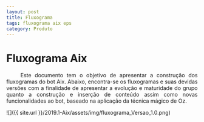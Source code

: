 ```yaml
---
layout: post
title: Fluxograma
tags: fluxograma aix eps
category: Produto
---
```

# Fluxograma Aix

<p align="justify">&emsp;&emsp; Este documento tem o objetivo de apresentar a construção dos fluxogramas do bot Aix. Abaixo, encontra-se os fluxogramas e suas devidas versões com a finalidade de apresentar a evolução e maturidade do grupo quanto a construção e inserção de conteúdo assim como novas funcionalidades ao bot, baseado na aplicação da técnica mágico de Oz.</p>
<!--more-->
![]({{ site.url }}/2019.1-Aix/assets/img/fluxograma_Versao_1.0.png)
